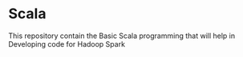 # Scala
This repository contain the Basic Scala programming that will help in Developing code for Hadoop Spark
